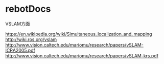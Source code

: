 # rebotDocs

VSLAM方面

https://en.wikipedia.org/wiki/Simultaneous_localization_and_mapping 
http://wiki.ros.org/vslam http://www.vision.caltech.edu/mariomu/research/papers/vSLAM-ICRA2005.pdf 
http://www.vision.caltech.edu/mariomu/research/papers/vSLAM-krs.pdf
